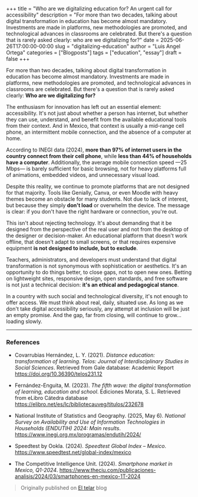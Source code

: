 +++
title = "Who are we digitalizing education for? An urgent call for accessibility"
description = "For more than two decades, talking about digital transformation in education has become almost mandatory. Investments are made in platforms, new methodologies are promoted, and technological advances in classrooms are celebrated. But there's a question that is rarely asked clearly: who are we digitalizing for?"
date = 2025-06-26T17:00:00-00:00
slug = "digitalizing-education"
author = "Luis Angel Ortega"
categories = ["Blogposts"]
tags = ["education", "essay"]
draft = false
+++

For more than two decades, talking about digital transformation in education has become almost mandatory. Investments are made in platforms, new methodologies are promoted, and technological advances in classrooms are celebrated. But there's a question that is rarely asked clearly: **Who are we digitalizing for?**

The enthusiasm for innovation has left out an essential element: accessibility. It's not just about whether a person has internet, but whether they can use, understand, and benefit from the available educational tools from their context. And in Mexico, that context is usually a mid-range cell phone, an intermittent mobile connection, and the absence of a computer at home.

According to INEGI data (2024), **more than 97% of internet users in the country connect from their cell phone**, while **less than 44% of households have a computer**. Additionally, the average mobile connection speed —25 Mbps— is barely sufficient for basic browsing, not for heavy platforms full of animations, embedded videos, and unnecessary visual load.

Despite this reality, we continue to promote platforms that are not designed for that majority. Tools like Genially, Canva, or even Moodle with heavy themes become an obstacle for many students. Not due to lack of interest, but because they simply **don't load** or overwhelm the device. The message is clear: if you don't have the right hardware or connection, you're out.

This isn't about rejecting technology. It's about demanding that it be designed from the perspective of the real user and not from the desktop of the designer or decision-maker. An educational platform that doesn't work offline, that doesn't adapt to small screens, or that requires expensive equipment **is not designed to include, but to exclude**.

Teachers, administrators, and developers must understand that digital transformation is not synonymous with sophistication or aesthetics. It's an opportunity to do things better, to close gaps, not to open new ones. Betting on lightweight sites, responsive design, open standards, and free software is not just a technical decision: **it's an ethical and pedagogical stance**.

In a country with such social and technological diversity, it's not enough to offer access. We must think about real, daily, situated use. As long as we don't take digital accessibility seriously, any attempt at inclusion will be just an empty promise. And the gap, far from closing, will continue to grow... loading slowly.

---

### References

- Covarrubias Hernández, L. Y. (2021). *Distance education: transformation of learning*. *Telos: Journal of Interdisciplinary Studies in Social Sciences*. Retrieved from Gale database: Academic Report https://doi.org/10.36390/telos231.12

- Fernández-Enguita, M. (2023). *The fifth wave: the digital transformation of learning, education and school*. Ediciones Morata, S. L. Retrieved from eLibro Cátedra database https://elibro.net/es/lc/bibliotecauveg/titulos/232678

- National Institute of Statistics and Geography. (2025, May 6). *National Survey on Availability and Use of Information Technologies in Households (ENDUTIH) 2024: Main results*. https://www.inegi.org.mx/programas/endutih/2024/

- Speedtest by Ookla. (2024). *Speedtest Global Index – Mexico*. https://www.speedtest.net/global-index/mexico

- The Competitive Intelligence Unit. (2024). *Smartphone market in Mexico, Q1-2024*. https://www.theciu.com/publicaciones-analisis/2024/03/smartphones-en-mexico-1T-2024


> Originally published on [El telar](https://eltelar.xyz/blog/para-quien-estamos-digitalizando-la-educacion/) blog